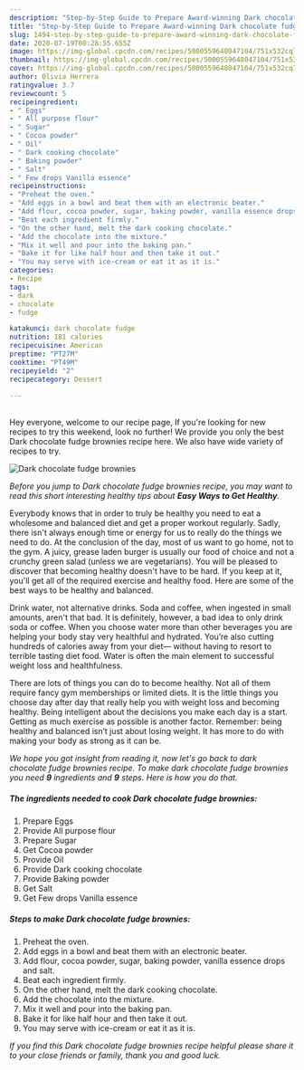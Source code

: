 ```yaml
---
description: "Step-by-Step Guide to Prepare Award-winning Dark chocolate fudge brownies"
title: "Step-by-Step Guide to Prepare Award-winning Dark chocolate fudge brownies"
slug: 1494-step-by-step-guide-to-prepare-award-winning-dark-chocolate-fudge-brownies
date: 2020-07-19T00:28:55.655Z
image: https://img-global.cpcdn.com/recipes/5000559648047104/751x532cq70/dark-chocolate-fudge-brownies-recipe-main-photo.jpg
thumbnail: https://img-global.cpcdn.com/recipes/5000559648047104/751x532cq70/dark-chocolate-fudge-brownies-recipe-main-photo.jpg
cover: https://img-global.cpcdn.com/recipes/5000559648047104/751x532cq70/dark-chocolate-fudge-brownies-recipe-main-photo.jpg
author: Olivia Herrera
ratingvalue: 3.7
reviewcount: 5
recipeingredient:
- " Eggs"
- " All purpose flour"
- " Sugar"
- " Cocoa powder"
- " Oil"
- " Dark cooking chocolate"
- " Baking powder"
- " Salt"
- " Few drops Vanilla essence"
recipeinstructions:
- "Preheat the oven."
- "Add eggs in a bowl and beat them with an electronic beater."
- "Add flour, cocoa powder, sugar, baking powder, vanilla essence drops and salt."
- "Beat each ingredient firmly."
- "On the other hand, melt the dark cooking chocolate."
- "Add the chocolate into the mixture."
- "Mix it well and pour into the baking pan."
- "Bake it for like half hour and then take it out."
- "You may serve with ice-cream or eat it as it is."
categories:
- Recipe
tags:
- dark
- chocolate
- fudge

katakunci: dark chocolate fudge 
nutrition: 181 calories
recipecuisine: American
preptime: "PT27M"
cooktime: "PT49M"
recipeyield: "2"
recipecategory: Dessert

---
```

<br>
Hey everyone, welcome to our recipe page, If you're looking for new recipes to try this weekend, look no further! We provide you only the best Dark chocolate fudge brownies recipe here. We also have wide variety of recipes to try.
<br>


![Dark chocolate fudge brownies](https://img-global.cpcdn.com/recipes/5000559648047104/751x532cq70/dark-chocolate-fudge-brownies-recipe-main-photo.jpg)

<i>Before you jump to Dark chocolate fudge brownies recipe, you may want to read this short interesting healthy tips about <strong>Easy Ways to Get Healthy</strong>.</i>

Everybody knows that in order to truly be healthy you need to eat a wholesome and balanced diet and get a proper workout regularly. Sadly, there isn't always enough time or energy for us to really do the things we need to do. At the conclusion of the day, most of us want to go home, not to the gym. A juicy, grease laden burger is usually our food of choice and not a crunchy green salad (unless we are vegetarians). You will be pleased to discover that becoming healthy doesn't have to be hard. If you keep at it, you'll get all of the required exercise and healthy food. Here are some of the best ways to be healthy and balanced.

Drink water, not alternative drinks. Soda and coffee, when ingested in small amounts, aren't that bad. It is definitely, however, a bad idea to only drink soda or coffee. When you choose water more than other beverages you are helping your body stay very healthful and hydrated. You’re also cutting hundreds of calories away from your diet— without having to resort to terrible tasting diet food. Water is often the main element to successful weight loss and healthfulness.

There are lots of things you can do to become healthy. Not all of them require fancy gym memberships or limited diets. It is the little things you choose day after day that really help you with weight loss and becoming healthy. Being intelligent about the decisions you make each day is a start. Getting as much exercise as possible is another factor. Remember: being healthy and balanced isn’t just about losing weight. It has more to do with making your body as strong as it can be. 


<i>We hope you got insight from reading it, now let's go back to dark chocolate fudge brownies recipe. To make dark chocolate fudge brownies you need <strong>9</strong> ingredients and <strong>9</strong> steps. Here is how you do that.
</i>

##### The ingredients needed to cook Dark chocolate fudge brownies:

1. Prepare  Eggs
1. Provide  All purpose flour
1. Prepare  Sugar
1. Get  Cocoa powder
1. Provide  Oil
1. Provide  Dark cooking chocolate
1. Provide  Baking powder
1. Get  Salt
1. Get  Few drops Vanilla essence


##### Steps to make Dark chocolate fudge brownies:

1. Preheat the oven.
1. Add eggs in a bowl and beat them with an electronic beater.
1. Add flour, cocoa powder, sugar, baking powder, vanilla essence drops and salt.
1. Beat each ingredient firmly.
1. On the other hand, melt the dark cooking chocolate.
1. Add the chocolate into the mixture.
1. Mix it well and pour into the baking pan.
1. Bake it for like half hour and then take it out.
1. You may serve with ice-cream or eat it as it is.


<i>If you find this Dark chocolate fudge brownies recipe helpful please share it to your close friends or family, thank you and good luck.</i>
